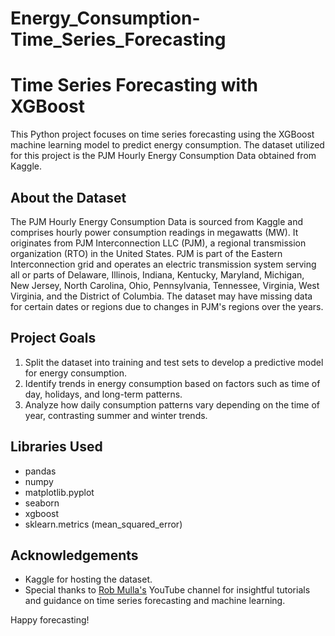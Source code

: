 # Energy_Consumption-Time_Series_Forecasting

# Time Series Forecasting with XGBoost

This Python project focuses on time series forecasting using the XGBoost machine learning model to predict energy consumption. The dataset utilized for this project is the PJM Hourly Energy Consumption Data obtained from Kaggle.

## About the Dataset

The PJM Hourly Energy Consumption Data is sourced from Kaggle and comprises hourly power consumption readings in megawatts (MW). It originates from PJM Interconnection LLC (PJM), a regional transmission organization (RTO) in the United States. PJM is part of the Eastern Interconnection grid and operates an electric transmission system serving all or parts of Delaware, Illinois, Indiana, Kentucky, Maryland, Michigan, New Jersey, North Carolina, Ohio, Pennsylvania, Tennessee, Virginia, West Virginia, and the District of Columbia. The dataset may have missing data for certain dates or regions due to changes in PJM's regions over the years.

## Project Goals

1. Split the dataset into training and test sets to develop a predictive model for energy consumption.
2. Identify trends in energy consumption based on factors such as time of day, holidays, and long-term patterns.
3. Analyze how daily consumption patterns vary depending on the time of year, contrasting summer and winter trends.

## Libraries Used

- pandas
- numpy
- matplotlib.pyplot
- seaborn
- xgboost
- sklearn.metrics (mean_squared_error)

## Acknowledgements

- Kaggle for hosting the dataset.
- Special thanks to [Rob Mulla's](https://www.youtube.com/@robmulla) YouTube channel for insightful tutorials and guidance on time series forecasting and machine learning.


Happy forecasting!
